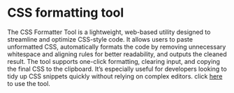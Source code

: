 # CSS formatting tool
The CSS Formatter Tool is a lightweight, web-based utility designed to streamline and optimize CSS-style code. It allows users to paste unformatted CSS, automatically formats the code by removing unnecessary whitespace and aligning rules for better readability, and outputs the cleaned result. The tool supports one-click formatting, clearing input, and copying the final CSS to the clipboard. It’s especially useful for developers looking to tidy up CSS snippets quickly without relying on complex editors. click <a href="https://sean28.github.io/css-format/">here</a> to use the tool.
